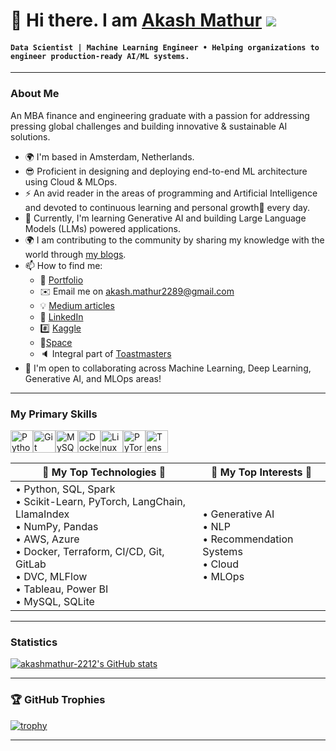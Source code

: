 # 🤖 Hi there. I am [Akash Mathur](https://akashmathur-2212.github.io/) ![](https://user-images.githubusercontent.com/18350557/176309783-0785949b-9127-417c-8b55-ab5a4333674e.gif)

#### **`Data Scientist | Machine Learning Engineer • Helping organizations to engineer production-ready AI/ML systems.`**

---------------------
### About Me
An MBA finance and engineering graduate with a passion for addressing pressing global challenges and building innovative & sustainable AI solutions.

- 🌍 I'm based in Amsterdam, Netherlands.
- :sunglasses: Proficient in designing and deploying end-to-end ML architecture using Cloud & MLOps.
- :zap: An avid reader in the areas of programming and Artificial Intelligence and devoted to continuous learning and personal growth🌱 every day.
- 🧠 Currently, I'm learning Generative AI and building Large Language Models (LLMs) powered applications.
- :earth_africa: I am contributing to the community by sharing my knowledge with the world through [my blogs](https://akash-mathur.medium.com/).
- 📫 How to find me: 
  - 💼 [Portfolio](https://akashmathur-2212.github.io/)
  - ✉️ Email me on [akash.mathur2289@gmail.com](mailto:akash.mathur2289@gmail.com)
  - :bulb: [Medium articles](https://akash-mathur.medium.com/)
  - :office: [LinkedIn](https://www.linkedin.com/in/akashmathur22/)
  - :hash: [Kaggle](https://www.kaggle.com/akashmathur2212)
  - 🤗[Space](https://huggingface.co/akash2212)
  - :speaker: Integral part of [Toastmasters](https://www.toastmasters.org/)
- 🤝  I'm open to collaborating across Machine Learning, Deep Learning, Generative AI, and MLOps areas!
  
---------------------

### My Primary Skills

<p align="left">
<a href="https://www.python.org/" target="_blank" rel="noreferrer"><img src="https://raw.githubusercontent.com/danielcranney/readme-generator/main/public/icons/skills/python-colored.svg" width="36" height="36" alt="Python" /></a><a href="https://git-scm.com/" target="_blank" rel="noreferrer"><img src="https://raw.githubusercontent.com/danielcranney/readme-generator/main/public/icons/skills/git-colored.svg" width="36" height="36" alt="Git" /></a><a href="https://www.mysql.com/" target="_blank" rel="noreferrer"><img src="https://raw.githubusercontent.com/danielcranney/readme-generator/main/public/icons/skills/mysql-colored.svg" width="36" height="36" alt="MySQL" /></a><a href="https://www.docker.com/" target="_blank" rel="noreferrer"><img src="https://raw.githubusercontent.com/danielcranney/readme-generator/main/public/icons/skills/docker-colored.svg" width="36" height="36" alt="Docker" /></a><a href="https://www.linux.org" target="_blank" rel="noreferrer"><img src="https://raw.githubusercontent.com/danielcranney/readme-generator/main/public/icons/skills/linux-colored.svg" width="36" height="36" alt="Linux" /></a><a href="https://pytorch.org/" target="_blank" rel="noreferrer"><img src="https://raw.githubusercontent.com/danielcranney/readme-generator/main/public/icons/skills/pytorch-colored.svg" width="36" height="36" alt="PyTorch" /></a><a href="https://www.tensorflow.org/" target="_blank" rel="noreferrer"><img src="https://raw.githubusercontent.com/danielcranney/readme-generator/main/public/icons/skills/tensorflow-colored.svg" width="36" height="36" alt="TensorFlow" /></a>
</p>

| 🔘 My **Top** Technologies 🔘 | 🔘 My **Top** Interests 🔘 |
|---------------|--------------|
| • Python, SQL, Spark <br/> • Scikit-Learn, PyTorch, LangChain, LlamaIndex <br/> • NumPy, Pandas <br/> • AWS, Azure <br/> • Docker, Terraform, CI/CD, Git, GitLab <br/> • DVC, MLFlow <br/> • Tableau, Power BI <br/>• MySQL, SQLite <br/> | • Generative AI <br/> • NLP <br/> • Recommendation Systems <br/> • Cloud <br/> • MLOps <br/> |

---------------------

### Statistics 

<a href="http://www.github.com/akashmathur-2212"><img src="https://github-readme-stats.vercel.app/api?username=akashmathur-2212&show_icons=true&hide=&count_private=true&title_color=0891b2&text_color=ffffff&icon_color=f97316&bg_color=000000&hide_border=true&show_icons=true" alt="akashmathur-2212's GitHub stats" /></a>

---------------------
### 🏆 GitHub Trophies

[![trophy](https://github-profile-trophy.vercel.app/?username=akashmathur-2212&theme=onedark)](https://github.com/akashmathur-2212/github-profile-trophy)

---------------------
<!--
### 🚀 Top Repositories

<table>
  <tr>
    <td valign="top" width="50%">
      <a href="https://github.com/akashmathur-2212/Deep-Learning-with-PyTorch-HuggingFace">
        <img src="https://github-readme-stats.vercel.app/api/pin/?username=akashmathur-2212&repo=Deep-Learning-with-PyTorch-HuggingFace&title_color=0891b2&text_color=ffffff&icon_color=f97316&bg_color=000000&hide_border=true&locale=en" width="420px" />
      </a>
    </td>
    <td valign="top" width="50%">
      <a href="https://github.com/akashmathur-2212/LLMs-playground">
        <img src="https://github-readme-stats.vercel.app/api/pin/?username=akashmathur-2212&repo=LLMs-playground&title_color=0891b2&text_color=ffffff&icon_color=f97316&bg_color=000000&hide_border=true&locale=en" width="420px" />
      </a>
    </td>
  </tr>
  <tr>
    <td valign="top" width="50%">
      <a href="https://github.com/akashmathur-2212/aws-serverless-workflows">
        <img src="https://github-readme-stats.vercel.app/api/pin/?username=akashmathur-2212&repo=aws-serverless-workflows&title_color=0891b2&text_color=ffffff&icon_color=f97316&bg_color=000000&hide_border=true&locale=en" width="420px" />
      </a>
    </td>
    <td valign="top" width="50%">
      <a href="https://github.com/akashmathur-2212/Agents">
        <img src="https://github-readme-stats.vercel.app/api/pin/?username=akashmathur-2212&repo=Agents&title_color=0891b2&text_color=ffffff&icon_color=f97316&bg_color=000000&hide_border=true&locale=en" width="420px" />
      </a>
    </td>
  </tr>
</table>
-->


<!--
### Check out my latest articles
<a target="_blank" href="https://github-readme-medium-recent-article.vercel.app/medium/@akash-mathur/0"><img src="https://github-readme-medium-recent-article.vercel.app/medium/@akash-mathur/0" alt="Recent Article 0">
<a target="_blank" href="https://github-readme-medium-recent-article.vercel.app/medium/@akash-mathur/1"><img src="https://github-readme-medium-recent-article.vercel.app/medium/@akash-mathur/1" alt="Recent Article 1">
<a target="_blank" href="https://github-readme-medium-recent-article.vercel.app/medium/@akash-mathur/2"><img src="https://github-readme-medium-recent-article.vercel.app/medium/@akash-mathur/2" alt="Recent Article 2">
-->

<!--
**akashmathur-2212/akashmathur-2212** is a ✨ _special_ ✨ repository because its `README.md` (this file) appears on your GitHub profile.
<!--- https://medium.com/towards-data-science/creating-a-data-science-portfolio-bd485382f49 
- :nerd_face: An MBA finance and engineering graduate with a passion for addressing pressing global challenges and building innovative & sustainable AI solutions.--->

